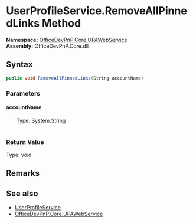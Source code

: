 # UserProfileService.RemoveAllPinnedLinks Method  
  

**Namespace:** [OfficeDevPnP.Core.UPAWebService](OfficeDevPnP.Core.UPAWebService.md)  
**Assembly:** OfficeDevPnP.Core.dll  
## Syntax
```C#
public void RemoveAllPinnedLinks(String accountName)
```
### Parameters
#### accountName  
&emsp;&emsp;Type: System.String  
&emsp;&emsp;  

  

### Return Value
Type: void  

## Remarks 

## See also
- [UserProfileService](OfficeDevPnP.Core.UPAWebService.UserProfileService.md) 
- [OfficeDevPnP.Core.UPAWebService](OfficeDevPnP.Core.UPAWebService.md) 

